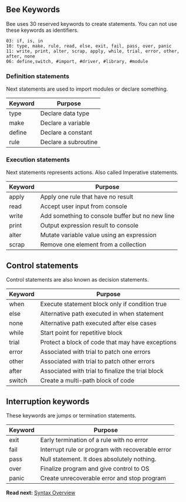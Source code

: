 ## Bee Keywords

Bee uses 30 reserved keywords to create statements. You can not use these keywords as identifiers. 

```
03: if, is, in
10: type, make, rule, read, else, exit, fail, pass, over, panic
11: write, print, alter, scrap, apply, while, trial, error, other, after, none 
06: define,switch, #import, #driver, #library, #module
```

### Definition statements

Next statements are used to import modules or declare something.

| Keyword  | Purpose
|----------|--------------------------------------------------
| type     | Declare data type
| make     | Declare a variable 
| define   | Declare a constant
| rule     | Declare a subroutine

### Execution statements

Next statements represents actions. Also called Imperative statements.

| Keyword  | Purpose
|----------|--------------------------------------------------
| apply    | Apply one rule that have no result
| read     | Accept user input from console 
| write    | Add something to console buffer but no new line 
| print    | Output expression result to console 
| alter    | Mutate variable value using an expression
| scrap    | Remove one element from a collection

## Control statements

Control statements are also known as decision statements.

| Keyword  | Purpose
|----------|----------------------------------------------------
| when     | Execute statement block only if condition true
| else     | Alternative path executed in when statement
| none     | Alternative path executed after else cases
| while    | Start point for repetitive block
| trial    | Protect a block of code that may have exceptions
| error    | Associated with trial to patch one errors
| other    | Associated with trial to patch other errors
| after    | Associated with trial to finalize the trial block
| switch   | Create a multi-path block of code

## Interruption keywords

These keywords are jumps or termination statements.

| Keyword  | Purpose
|----------|--------------------------------------------------
| exit     | Early termination of a rule with no error 
| fail     | Interrupt rule or program with recoverable error
| pass     | Null statement. It does absolutely nothing.
| over     | Finalize program and give control to OS
| panic    | Create unrecoverable error and stop program

**Read next:** [Syntax Overview](overview.md)